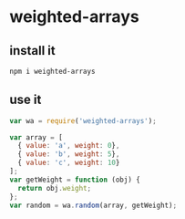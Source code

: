 # weighted-arrays

## install it

```bash
npm i weighted-arrays
```

## use it

```js
var wa = require('weighted-arrays');

var array = [
  { value: 'a', weight: 0},
  { value: 'b', weight: 5},
  { value: 'c', weight: 10}
];
var getWeight = function (obj) {
  return obj.weight;
};
var random = wa.random(array, getWeight);
```
